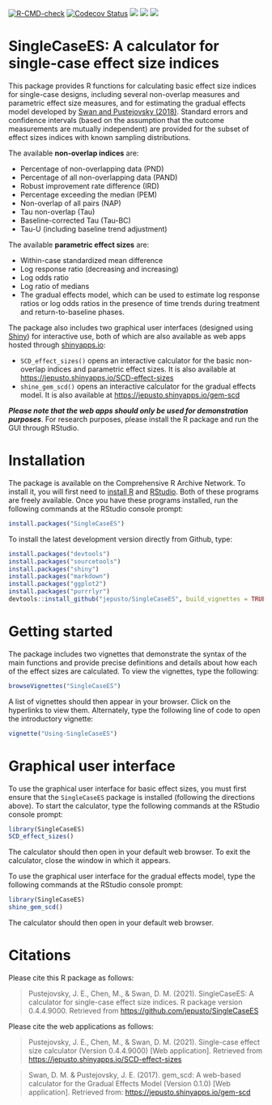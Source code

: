 <!-- badges: start -->

[![R-CMD-check](https://github.com/jepusto/SingleCaseES/workflows/R-CMD-check/badge.svg)](https://github.com/jepusto/SingleCaseES/actions)
[![Codecov
Status](https://codecov.io/gh/jepusto/SingleCaseES/branch/master/graph/badge.svg)](https://codecov.io/gh/jepusto/SingleCaseES?branch=master)
[![](http://www.r-pkg.org/badges/version/SingleCaseES)](https://CRAN.R-project.org/package=SingleCaseES)
[![](http://cranlogs.r-pkg.org/badges/grand-total/SingleCaseES)](https://CRAN.R-project.org/package=SingleCaseES)
[![](http://cranlogs.r-pkg.org/badges/last-month/SingleCaseES)](https://CRAN.R-project.org/package=SingleCaseES)
<!-- badges: end -->

# SingleCaseES: A calculator for single-case effect size indices

This package provides R functions for calculating basic effect size
indices for single-case designs, including several non-overlap measures
and parametric effect size measures, and for estimating the gradual
effects model developed by [Swan and Pustejovsky
(2018)](https://doi.org/10.1080/00273171.2018.1466681). Standard errors
and confidence intervals (based on the assumption that the outcome
measurements are mutually independent) are provided for the subset of
effect sizes indices with known sampling distributions.

The available **non-overlap indices** are:

-   Percentage of non-overlapping data (PND)
-   Percentage of all non-overlapping data (PAND)
-   Robust improvement rate difference (IRD)
-   Percentage exceeding the median (PEM)
-   Non-overlap of all pairs (NAP)
-   Tau non-overlap (Tau)
-   Baseline-corrected Tau (Tau-BC)
-   Tau-U (including baseline trend adjustment)

The available **parametric effect sizes** are:

-   Within-case standardized mean difference
-   Log response ratio (decreasing and increasing)
-   Log odds ratio
-   Log ratio of medians
-   The gradual effects model, which can be used to estimate log
    response ratios or log odds ratios in the presence of time trends
    during treatment and return-to-baseline phases.

The package also includes two graphical user interfaces (designed using
[Shiny](https://shiny.rstudio.com/)) for interactive use, both of which
are also available as web apps hosted through
[shinyapps.io](https://www.shinyapps.io/):

-   `SCD_effect_sizes()` opens an interactive calculator for the basic
    non-overlap indices and parametric effect sizes. It is also
    available at <https://jepusto.shinyapps.io/SCD-effect-sizes>
-   `shine_gem_scd()` opens an interactive calculator for the gradual
    effects model. It is also available at
    <https://jepusto.shinyapps.io/gem-scd>

***Please note that the web apps should only be used for demonstration
purposes***. For research purposes, please install the R package and run
the GUI through RStudio.

# Installation

The package is available on the Comprehensive R Archive Network. To
install it, you will first need to [install
R](http://cran.r-project.org/) and
[RStudio](http://www.rstudio.com/products/rstudio/download/). Both of
these programs are freely available. Once you have these programs
installed, run the following commands at the RStudio console prompt:

``` r
install.packages("SingleCaseES")
```

To install the latest development version directly from Github, type:

``` r
install.packages("devtools")
install.packages("sourcetools")
install.packages("shiny")
install.packages("markdown")
install.packages("ggplot2")
install.packages("purrrlyr")
devtools::install_github("jepusto/SingleCaseES", build_vignettes = TRUE, force = TRUE)
```

# Getting started

The package includes two vignettes that demonstrate the syntax of the
main functions and provide precise definitions and details about how
each of the effect sizes are calculated. To view the vignettes, type the
following:

``` r
browseVignettes("SingleCaseES")
```

A list of vignettes should then appear in your browser. Click on the
hyperlinks to view them. Alternately, type the following line of code to
open the introductory vignette:

``` r
vignette("Using-SingleCaseES")
```

# Graphical user interface

To use the graphical user interface for basic effect sizes, you must
first ensure that the `SingleCaseES` package is installed (following the
directions above). To start the calculator, type the following commands
at the RStudio console prompt:

``` r
library(SingleCaseES)
SCD_effect_sizes()
```

The calculator should then open in your default web browser. To exit the
calculator, close the window in which it appears.

To use the graphical user interface for the gradual effects model, type
the following commands at the RStudio console prompt:

``` r
library(SingleCaseES)
shine_gem_scd()
```

The calculator should then open in your default web browser.

# Citations

Please cite this R package as follows:

> Pustejovsky, J. E., Chen, M., & Swan, D. M. (2021). SingleCaseES: A
> calculator for single-case effect size indices. R package version
> 0.4.4.9000. Retrieved from <https://github.com/jepusto/SingleCaseES>

Please cite the web applications as follows:

> Pustejovsky, J. E., Chen, M., & Swan, D. M. (2021). Single-case effect
> size calculator (Version 0.4.4.9000) \[Web application\]. Retrieved
> from <https://jepusto.shinyapps.io/SCD-effect-sizes>

> Swan, D. M. & Pustejovsky, J. E. (2017). gem_scd: A web-based
> calculator for the Gradual Effects Model (Version 0.1.0) \[Web
> application\]. Retrieved from: <https://jepusto.shinyapps.io/gem-scd>
